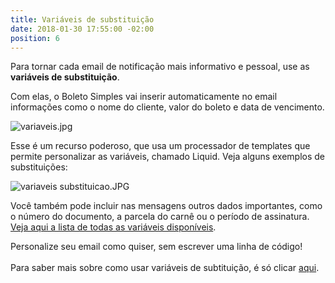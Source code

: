 ```yaml
---
title: Variáveis de substituição
date: 2018-01-30 17:55:00 -02:00
position: 6
---
```


Para tornar cada email de notificação mais informativo e pessoal, use as **variáveis de substituição**.

Com elas, o Boleto Simples vai inserir automaticamente no email informações como o nome do cliente, valor do boleto e data de vencimento.

![variaveis.jpg](/uploads/variaveis.jpg)

Esse é um recurso poderoso, que usa um processador de templates que permite personalizar as variáveis, chamado Liquid.  Veja alguns exemplos de substituições:

![variaveis substituicao.JPG](/uploads/variaveis%20substituicao.JPG)

Você também pode incluir nas mensagens outros dados importantes, como o número do documento, a parcela do carnê ou o período de assinatura. [Veja aqui a lista de todas as variáveis disponíveis](https://suporte.boletosimples.com.br/article/gzqu55ajrb-variaveis-que-podem-ser-usadas-nos-boletos-e-notificacoes).

Personalize seu email como quiser, sem escrever uma linha de código!\
\
Para saber mais sobre como usar variáveis de subtituição, é só clicar [aqui](https://boletosimples.zendesk.com/hc/pt-br/articles/115001534733-Como-usar-vari%C3%A1veis-nos-seus-emails-do-Boleto-Simples).